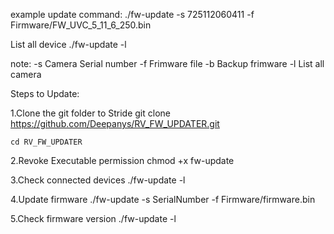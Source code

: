example update command:
./fw-update -s 725112060411 -f Firmware/FW_UVC_5_11_6_250.bin

List all device
./fw-update -l

note:
 -s <string>	Camera Serial number
 -f <string>	Frimware file
 -b <string>	Backup frimware
 -l  		List all camera



Steps to Update:

1.Clone the git folder to Stride
	git clone https://github.com/Deepanys/RV_FW_UPDATER.git

	cd RV_FW_UPDATER

2.Revoke Executable permission
	chmod +x fw-update

3.Check connected devices
	./fw-update -l

4.Update firmware
	./fw-update -s SerialNumber -f Firmware/firmware.bin

5.Check firmware version
	./fw-update -l
	